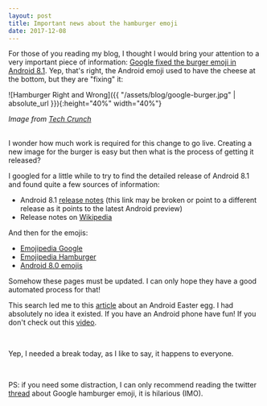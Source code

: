 ```yaml
---
layout: post
title: Important news about the hamburger emoji
date: 2017-12-08
---
```


For those of you reading my blog, I thought I would bring your attention to a very important piece of information: [Google fixed the burger emoji in Android 8.1](https://techcrunch.com/2017/11/28/whew-google-fixed-the-burger-emoji-in-android-8-1/). Yep, that's right, the Android emoji used to have the cheese at the bottom, but they are "fixing" it:

![Hamburger Right and Wrong]({{ "/assets/blog/google-burger.jpg" | absolute_url }}){:height="40%" width="40%"}

_Image from [Tech Crunch](https://techcrunch.com/2017/11/28/whew-google-fixed-the-burger-emoji-in-android-8-1/)_

<br/>
I wonder how much work is required for this change to go live. Creating a new image for the burger is easy but then what is the process of getting it released?

I googled for a little while to try to find the detailed release of Android 8.1 and found quite a few sources of information:
* Android 8.1 [release notes](https://developer.android.com/preview/api-overview.html) (this link may be broken or point to a different release as it points to the latest Android preview)
* Release notes on [Wikipedia](https://en.wikipedia.org/wiki/Android_version_history#Android_8.1_Oreo_.28API_27.29)

And then for the emojis:
* [Emojipedia Google](https://emojipedia.org/google/)
* [Emojipedia Hamburger](https://emojipedia.org/hamburger/)
* [Android 8.0 emojis](https://emojipedia.org/google/android-8.0/)

Somehow these pages must be updated. I can only hope they have a good automated process for that!

This search led me to this [article](http://www.androidpolice.com/2017/10/25/android-8-1-feature-spotlight-new-oreo-easter-egg-appears-double-stuf-form-octopus-remains/) about an Android Easter egg. I had absolutely no idea it existed. If you have an Android phone have fun! If you don't check out this [video](https://www.youtube.com/watch?v=_XCUyy6eIW8).

<br/>

Yep, I needed a break today, as I like to say, it happens to everyone.

<br/>

PS: if you need some distraction, I can only recommend reading the twitter [thread](https://twitter.com/baekdal/status/924312294439444480) about Google hamburger emoji, it is hilarious (IMO).
